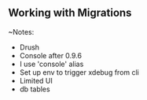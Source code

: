## Working with Migrations

~Notes:

* Drush
* Console after 0.9.6
* I use 'console' alias
* Set up env to trigger xdebug from cli
* Limited UI
* db tables

